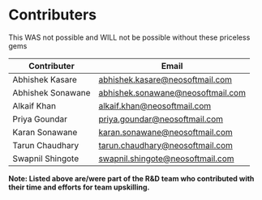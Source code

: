 # Contributers

This WAS not possible and WILL not be possible without these priceless gems

| Contributer | Email |
| --- | --- |
| Abhishek Kasare | abhishek.kasare@neosoftmail.com |
| Abhishek Sonawane | abhishek.sonawane@neosoftmail.com |
| Alkaif Khan | alkaif.khan@neosoftmail.com |
| Priya Goundar | priya.goundar@neosoftmail.com |
| Karan Sonawane | karan.sonawane@neosoftmail.com |
| Tarun Chaudhary | tarun.chaudhary@neosoftmail.com |
| Swapnil Shingote | swapnil.shingote@neosoftmail.com |

**Note: Listed above are/were part of the R&D team who contributed with their time and efforts for team upskilling.**